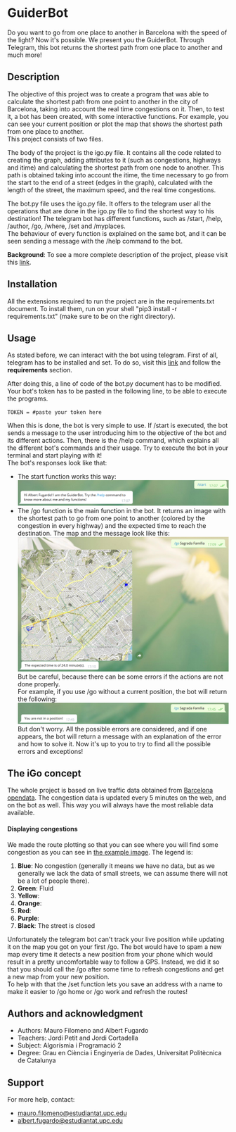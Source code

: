 # GuiderBot
Do you want to go from one place to another in Barcelona with the speed of the light? Now it's possible. We present you the GuiderBot. Through Telegram, this bot returns the shortest path from one place to another and much more!

## Description
The objective of this project was to create a program that was able to calculate the shortest path from one point to another in the city of Barcelona, taking into account the real time congestions on it. Then, to test it, a bot has been created, with some interactive functions. For example, you can see your current position or plot the map that shows the shortest path from one place to another.<br />
This project consists of two files.

The body of the project is the igo.py file. It contains all the code related to creating the graph, adding attributes to it (such as congestions, highways and itime) and calculating the shortest path from one node to another. This path is obtained taking into account the itime, the time necessary to go from the start to the end of a street (edges in the graph), calculated with the length of the street, the maximum speed, and the real time congestions.

The bot.py file uses the igo.py file. It offers to the telegram user all the operations that are done in the igo.py file to find the shortest way to his destination! The telegram bot has different functions, such as /start, /help, /author, /go, /where, /set and /myplaces.<br />
The behaviour of every function is explained on the same bot, and it can be seen sending a message with the /help command to the bot.

**Background**: To see a more complete description of the project, please visit this [link](https://github.com/jordi-petit/ap2-igo-2021).

## Installation
All the extensions required to run the project are in the requirements.txt document.
To install them, run on your shell "pip3 install -r requirements.txt" (make sure to be on the right directory).

## Usage
As stated before, we can interact with the bot using telegram. First of all, telegram has to be installed and set. To do so, visit this [link](https://xn--llions-yua.jutge.org/python/telegram.html) and follow the **requirements** section.

After doing this, a line of code of the bot.py document has to be modified.
Your bot's token has to be pasted in the following line, to be able to execute the programs.
```
TOKEN = #paste your token here
```
When this is done, the bot is very simple to use. If /start is executed, the bot sends a message to the user introducing him to the objective of the bot and its different actions. Then, there is the /help command, which explains all the different bot's commands and their usage. Try to execute the bot in your terminal and start playing with it! <br />
The bot's responses look like that:
- The start function works this way:
![Image](start.png)
- The /go function is the main function in the bot. It returns an image with the shortest path to go from one point to another (colored by the congestion in every highway) and the expected time to reach the destination. The map and the message look like this:
![Image](go.png)
But be careful, because there can be some errors if the actions are not done properly.<br />
For example, if you use /go without a current position, the bot will return the following:
![Image](go_without_a_position.png)
But don't worry. All the possible errors are considered, and if one appears, the bot will return a message with an explanation of the error and how to solve it. Now it's up to you to try to find all the possible errors and exceptions!

## The iGo concept
The whole project is based on live traffic data obtained from [Barcelona opendata](opendata-ajuntament.barcelona.cat). The congestion data is updated every 5 minutes on the web, and on the bot as well. This way you will always have the most reliable data available.<br />
#### Displaying congestions
We made the route plotting so that you can see where you will find some congestion as you can see in [the example image](#usage). The legend is:
1. **Blue**: No congestion (generally it means we have no data, but as we generally we lack the data of small streets, we can assume there will not be a lot of people there).
2. **Green**: Fluid
3. **Yellow**:
4. **Orange**:
5. **Red**:
6. **Purple**:
7. **Black**: The street is closed

Unfortunately the telegram bot can't track your live position while updating it on the map you got on your first /go. The bot would have to spam a new map every time it detects a new position from your phone which would result in a pretty uncomfortable way to follow a GPS. Instead, we did it so that you should call the /go after some time to refresh congestions and get a new map from your new position.<br />
To help with that the /set function lets you save an address with a name to make it easier to /go home or /go work and refresh the routes!

## Authors and acknowledgment
- Authors: Mauro Filomeno and Albert Fugardo
- Teachers: Jordi Petit and Jordi Cortadella
- Subject: Algorísmia i Programació 2
- Degree: Grau en Ciència i Enginyeria de Dades, Universitat Politècnica de Catalunya

## Support
For more help, contact:
- mauro.filomeno@estudiantat.upc.edu
- albert.fugardo@estudiantat.upc.edu
